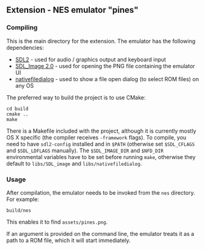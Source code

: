 ## Extension - NES emulator "pines"

### Compiling

This is the main directory for the extension. The emulator has the following dependencies:

 - [SDL2](https://www.libsdl.org/) - used for audio / graphics output and keyboard input
 - [SDL_Image 2.0](https://www.libsdl.org/projects/SDL_image/) - used for opening the PNG file containing the emulator UI
 - [nativefiledialog](https://github.com/mlabbe/nativefiledialog) - used to show a file open dialog (to select ROM files) on any OS

The preferred way to build the project is to use CMake:

```
cd build
cmake ..
make
```

There is a Makefile included with the project, although it is currently mostly OS X specific (the compiler receives `-framework` flags). To compile, you need to have `sdl2-config` installed and in `$PATH` (otherwise set `$SDL_CFLAGS` and `$SDL_LDFLAGS` manually). The `$SDL_IMAGE_DIR` and `$NFD_DIR` environmental variables have to be set before running `make`, otherwise they default to `libs/SDL_image` and `libs/nativefiledialog`.

### Usage

After compilation, the emulator needs to be invoked from the `nes` directory. For example:

`build/nes`

This enables it to find `assets/pines.png`.

If an argument is provided on the command line, the emulator treats it as a path to a ROM file, which it will start immediately.
